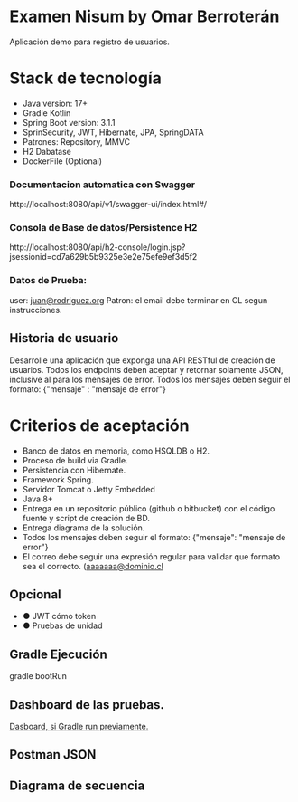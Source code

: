 # Examen Nisum by Omar Berroterán
Aplicación demo para registro de usuarios.

# Stack de tecnología
- Java version: 17+
- Gradle Kotlin
- Spring Boot version: 3.1.1
- SprinSecurity, JWT, Hibernate, JPA, SpringDATA
- Patrones: Repository, MMVC
- H2 Dabatase
- DockerFile (Optional)


### Documentacion automatica con  Swagger
http://localhost:8080/api/v1/swagger-ui/index.html#/

### Consola de Base de datos/Persistence H2

http://localhost:8080/api/h2-console/login.jsp?jsessionid=cd7a629b5b9325e3e2e75efe9ef3d5f2

### Datos de Prueba:
user: juan@rodriguez.org
Patron:  el email debe terminar en CL segun instrucciones.


## Historia de usuario

Desarrolle una aplicación que exponga una API RESTful de creación de usuarios. Todos los endpoints deben aceptar y retornar solamente JSON, inclusive al para los mensajes de error. Todos los mensajes deben seguir el formato: {"mensaje" : "mensaje de error"}

# Criterios de aceptación
- Banco de datos en memoria, como HSQLDB o H2.
- Proceso de build via Gradle.
- Persistencia con Hibernate.
- Framework Spring.
- Servidor Tomcat o Jetty Embedded
- Java 8+
- Entrega en un repositorio público (github o bitbucket) con el código fuente y script de creación de BD.
- Entrega diagrama de la solución.
- Todos los mensajes deben seguir el formato:
  {"mensaje": "mensaje de error"}
- El correo debe seguir una expresión regular para validar que formato sea el correcto.
  (aaaaaaa@dominio.cl


## Opcional
- ● JWT cómo token
- ● Pruebas de unidad

## Gradle Ejecución
gradle bootRun


## Dashboard de las pruebas.
[Dasboard, si Gradle run previamente.](file:///./build/reports/tests/test/index.html)

## Postman JSON


## Diagrama de secuencia

